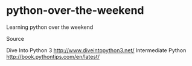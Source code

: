 # python-over-the-weekend

Learning python over the weekend

Source

Dive Into Python 3 http://www.diveintopython3.net/
Intermediate Python http://book.pythontips.com/en/latest/
